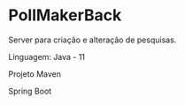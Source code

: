 # PollMakerBack

Server para criação e alteração de pesquisas.

Linguagem: Java - 11

Projeto Maven

Spring Boot
